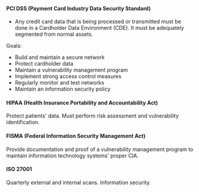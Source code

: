 #### PCI DSS (Payment Card Industry Data Security Standard)

- Any credit card data that is being processed or transmitted must be done in a Cardholder Data Environment (CDE). It must be adequately segmented from normal assets.

Goals:
- Build and maintain a secure network
- Protect cardholder data
- Maintain a vulnerability management program
- Implement strong access control measures
- Regularly monitor and test networks
- Maintain an information security policy

#### HIPAA (Health Insurance Portability and Accountability Act)

Protect patients' data. Must perform risk assessment and vulnerability identification.

#### FISMA (Federal Information Security Management Act)

Provide documentation and proof of a vulnerability management program to maintain information technology systems' proper CIA.

#### ISO 27001

Quarterly external and internal scans. Information security.